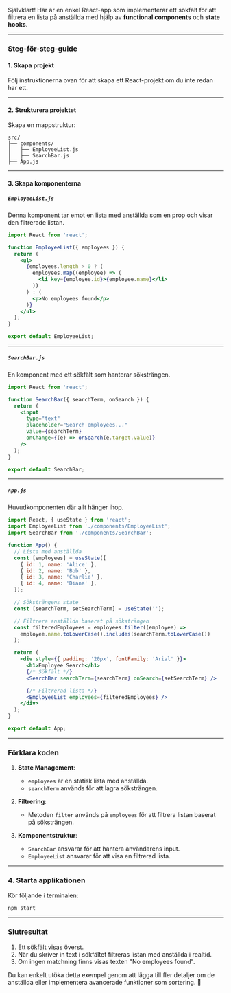 Självklart! Här är en enkel React-app som implementerar ett sökfält för att filtrera en lista på anställda med hjälp av **functional components** och **state hooks**.

---

### Steg-för-steg-guide

#### 1. Skapa projekt
Följ instruktionerna ovan för att skapa ett React-projekt om du inte redan har ett.

---

#### 2. Strukturera projektet
Skapa en mappstruktur:
```
src/
├── components/
│   ├── EmployeeList.js
│   ├── SearchBar.js
├── App.js
```

---

#### 3. Skapa komponenterna

##### **`EmployeeList.js`**
Denna komponent tar emot en lista med anställda som en prop och visar den filtrerade listan.

```jsx
import React from 'react';

function EmployeeList({ employees }) {
  return (
    <ul>
      {employees.length > 0 ? (
        employees.map((employee) => (
          <li key={employee.id}>{employee.name}</li>
        ))
      ) : (
        <p>No employees found</p>
      )}
    </ul>
  );
}

export default EmployeeList;
```

---

##### **`SearchBar.js`**
En komponent med ett sökfält som hanterar söksträngen.

```jsx
import React from 'react';

function SearchBar({ searchTerm, onSearch }) {
  return (
    <input
      type="text"
      placeholder="Search employees..."
      value={searchTerm}
      onChange={(e) => onSearch(e.target.value)}
    />
  );
}

export default SearchBar;
```

---

##### **`App.js`**
Huvudkomponenten där allt hänger ihop.

```jsx
import React, { useState } from 'react';
import EmployeeList from './components/EmployeeList';
import SearchBar from './components/SearchBar';

function App() {
  // Lista med anställda
  const [employees] = useState([
    { id: 1, name: 'Alice' },
    { id: 2, name: 'Bob' },
    { id: 3, name: 'Charlie' },
    { id: 4, name: 'Diana' },
  ]);

  // Söksträngens state
  const [searchTerm, setSearchTerm] = useState('');

  // Filtrera anställda baserat på söksträngen
  const filteredEmployees = employees.filter((employee) =>
    employee.name.toLowerCase().includes(searchTerm.toLowerCase())
  );

  return (
    <div style={{ padding: '20px', fontFamily: 'Arial' }}>
      <h1>Employee Search</h1>
      {/* Sökfält */}
      <SearchBar searchTerm={searchTerm} onSearch={setSearchTerm} />

      {/* Filtrerad lista */}
      <EmployeeList employees={filteredEmployees} />
    </div>
  );
}

export default App;
```

---

### Förklara koden

1. **State Management**:
   - `employees` är en statisk lista med anställda.
   - `searchTerm` används för att lagra söksträngen.

2. **Filtrering**:
   - Metoden `filter` används på `employees` för att filtrera listan baserat på söksträngen.

3. **Komponentstruktur**:
   - `SearchBar` ansvarar för att hantera användarens input.
   - `EmployeeList` ansvarar för att visa en filtrerad lista.

---

### 4. Starta applikationen
Kör följande i terminalen:
```bash
npm start
```

---

### Slutresultat
1. Ett sökfält visas överst.
2. När du skriver in text i sökfältet filtreras listan med anställda i realtid.
3. Om ingen matchning finns visas texten "No employees found".

Du kan enkelt utöka detta exempel genom att lägga till fler detaljer om de anställda eller implementera avancerade funktioner som sortering. 🚀